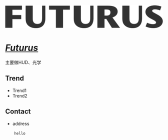 # [![Futurus](./assets/img/Futurus.png "AR-HUD") ](https://www.futurus.co/product/ar.html)

# ***[Futurus](https://www.futurus.co/product/ar.html "AR-HUD")***

主要做HUD、光学

## Trend
- Trend1
- Trend2

## Contact
- address
```
    hello
```